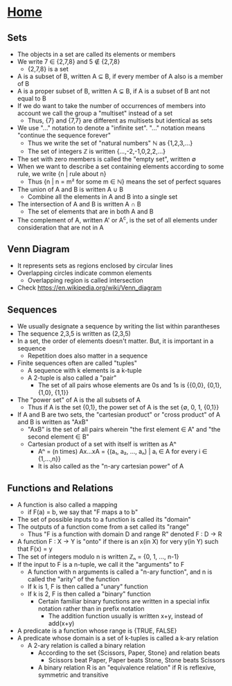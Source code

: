 # [Home](../README.md) 
## Sets

* The objects in a set are called its elements or members
* We write 7 &#8712; {2,7,8} and 5 &#8713; {2,7,8}
  * {2,7,8} is a set
* A is a subset of B, written A &#8838; B, if every member of A also is a member of B
* A is a proper subset of B, written A &#8842; B, if A is a subset of B ant not equal to B
* If we do want to take the number of occurrences of members into account we call the group a "multiset" instead of a set
  * Thus, {7} and {7,7} are different as multisets but identical as sets
* We use "..." notation to denote a "infinite set". "..." notation means "continue the sequence forever"
  * Thus we write the set of "natural numbers" &#8469; as {1,2,3,...}
  * The set of integers &#8484; is written {...,-2,-1,0,2,2,...}
* The set with zero members is called the "empty set", written &#8709;
* When we want to describe a set containing elements according to some rule, we write {n | rule about n}
  * Thus {n | n = m&#0178; for some m &#8712; &#8469;} means the set of perfect squares
* The union of A and B is written A &#8746; B	
  * Combine all the elements in A and B into a single set
* The intersection of A and B is written A &#8745; B	
  * The set of elements that are in both A and B
* The complement of A, written A' or A<sup>c</sup>, is the set of all elements under consideration that are not in A
## Venn Diagram
* It represents sets as regions enclosed by circular lines
* Overlapping circles indicate common elements
  * Overlapping region is called intersection
* Check https://en.wikipedia.org/wiki/Venn_diagram 
## Sequences
* We usually designate a sequence by writing the list within parantheses
* The sequence 2,3,5 is written as (2,3,5)
* In a set, the order of elements doesn't matter. But, it is important in a sequence
  * Repetition does also matter in a sequence
* Finite sequences often are called "tuples"
  * A sequence with k elements is a k-tuple
  * A 2-tuple is also called a "pair"
    * The set of all pairs whose elements are 0s and 1s is {{0,0}, {0,1}, {1,0}, {1,1}}
* The "power set" of A is the all subsets of A
  * Thus if A is the set {0,1}, the power set of A is the set {&#8709;, 0, 1, {0,1}}
* If A and B are two sets, the "cartesian product" or "cross product" of A and B is written as "AxB"
  * "AxB" is the set of all pairs wherein "the first element &#8712; A" and "the second element &#8712; B"
  * Cartesian product of a set with itself is written as A&#8319;
    * A&#8319; = (n times) Ax...xA = {(a&#8321;, a&#8322;, ..., a&#8345;) | a&#7522; &#8712; A for every i &#8712; {1,...,n}}
    * It is also called as the "n-ary cartesian power" of A
## Functions and Relations
* A function is also called a mapping
  * if F(a) = b, we say that "F maps a to b"
* The set of possible inputs to a function is called its "domain"
* The outputs of a function come from a set called its "range"
  * Thus "F is a function with domain D and range R" denoted F : D &#8594; R
* A function F : X &#8594; Y is "onto" if there is an x(in X) for very y(in Y) such that F(x) = y
* The set of integers modulo n is written &#8484;&#8345; = {0, 1, ..., n-1}
* If the input to F is a n-tuple, we call it the "arguments" to F
  * A function with n arguments is called a "n-ary function", and n is called the "arity" of the function
  * If k is 1, F is then called a "unary" function
  * If k is 2, F is then called a "binary" function
    * Certain familiar binary functions are written in a special infix notation rather than in prefix notation
      * The addition function usually is written x+y, instead of add(x+y)
* A predicate is a function whose range is {TRUE, FALSE}
* A predicate whose domain is a set of k-tuples is called a k-ary relation
  * A 2-ary relation is called a binary relation
    * According to the set {Scissors, Paper, Stone} and relation beats
      * Scissors beat Paper, Paper beats Stone, Stone beats Scissors
    * A binary relation R is an "equivalence relation" if R is reflexive, symmetric and transitive

